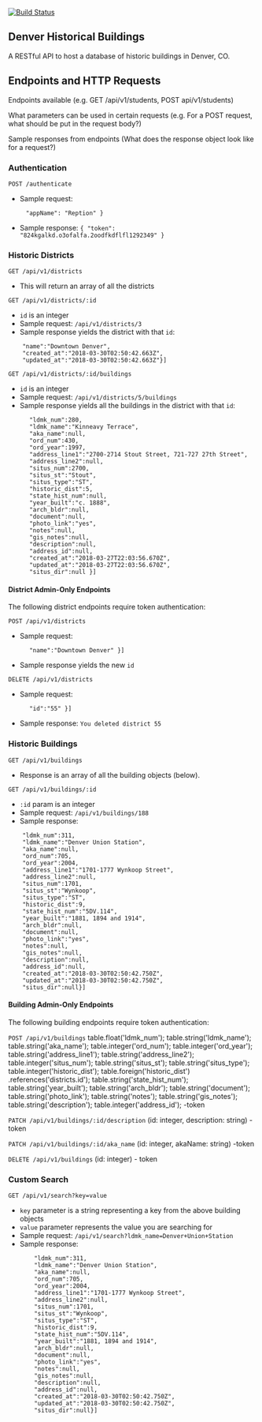 [![Build Status](https://travis-ci.org/nogully/denver-history.svg?branch=master)](https://travis-ci.org/nogully/denver-history)

## Denver Historical Buildings 

A RESTful API to host a database of historic buildings in Denver, CO.

## Endpoints and HTTP Requests

Endpoints available (e.g. GET /api/v1/students, POST api/v1/students)

What parameters can be used in certain requests (e.g. For a POST request, what should be put in the request body?)

Sample responses from endpoints (What does the response object look like for a request?)

### Authentication 

`POST /authenticate`
  - Sample request: 
  ```{ "email": "louisa.robbie@aol.com", 
       "appName": "Reption" }
  ```

  - Sample response: 
  `{ "token": "824kgalkd.o3ofalfa.2oodfkdflfl1292349" }`

### Historic Districts

`GET /api/v1/districts`
  - This will return an array of all the districts

`GET /api/v1/districts/:id`
  - `id` is an integer
  - Sample request: `/api/v1/districts/3`
  - Sample response yields the district with that `id`: 
  ```[{"id":3,
      "name":"Downtown Denver",
      "created_at":"2018-03-30T02:50:42.663Z",
      "updated_at":"2018-03-30T02:50:42.663Z"}]
  ```


`GET /api/v1/districts/:id/buildings`
  - `id` is an integer
  - Sample request: `/api/v1/districts/5/buildings`
  - Sample response yields all the buildings in the district with that `id`: 
  ```[{ "id":8,
        "ldmk_num":280,
        "ldmk_name":"Kinneavy Terrace",
        "aka_name":null,
        "ord_num":430,
        "ord_year":1997,
        "address_line1":"2700-2714 Stout Street, 721-727 27th Street",
        "address_line2":null,
        "situs_num":2700,
        "situs_st":"Stout",
        "situs_type":"ST",
        "historic_dist":5,
        "state_hist_num":null,
        "year_built":"c. 1888",
        "arch_bldr":null,
        "document":null,
        "photo_link":"yes",
        "notes":null,
        "gis_notes":null,
        "description":null,
        "address_id":null,
        "created_at":"2018-03-27T22:03:56.670Z",
        "updated_at":"2018-03-27T22:03:56.670Z",
        "situs_dir":null }]
   ```

#### District Admin-Only Endpoints 

The following district endpoints require token authentication:

`POST /api/v1/districts`
  - Sample request: 
  ```[{ "token": "343olkdal.9jglada.2oagl2k4tkla",
        "name":"Downtown Denver" }]
  ```
  - Sample response yields the new `id`
  

`DELETE /api/v1/districts`
  - Sample request: 
  ```[{ "token": "343olkdal.9jglada.2oagl2k4tkl",
        "id":"55" }]
  ```
  - Sample response: 
  `You deleted district 55`

### Historic Buildings

`GET /api/v1/buildings`
  - Response is an array of all the building objects (below).

`GET /api/v1/buildings/:id`
  - `:id` param is an integer
  - Sample request: `/api/v1/buildings/188`
  - Sample response: 
  ```[{"id":188,
      "ldmk_num":311,
      "ldmk_name":"Denver Union Station",
      "aka_name":null,
      "ord_num":705,
      "ord_year":2004,
      "address_line1":"1701-1777 Wynkoop Street",
      "address_line2":null,
      "situs_num":1701,
      "situs_st":"Wynkoop",
      "situs_type":"ST",
      "historic_dist":9,
      "state_hist_num":"5DV.114",
      "year_built":"1881, 1894 and 1914",
      "arch_bldr":null,
      "document":null,
      "photo_link":"yes",
      "notes":null,
      "gis_notes":null,
      "description":null,
      "address_id":null,
      "created_at":"2018-03-30T02:50:42.750Z",
      "updated_at":"2018-03-30T02:50:42.750Z",
      "situs_dir":null}]
   ```


#### Building Admin-Only Endpoints 

The following building endpoints require token authentication:

`POST /api/v1/buildings`
table.float('ldmk_num');
table.string('ldmk_name');
table.string('aka_name');
table.integer('ord_num');
table.integer('ord_year');
table.string('address_line1');
table.string('address_line2');
table.integer('situs_num');
table.string('situs_st');
table.string('situs_type');
table.integer('historic_dist');
table.foreign('historic_dist')
  .references('districts.id');
table.string('state_hist_num');
table.string('year_built');
table.string('arch_bldr');
table.string('document');
table.string('photo_link');
table.string('notes');
table.string('gis_notes');
table.string('description');
table.integer('address_id');
-token

`PATCH /api/v1/buildings/:id/description`
(id: integer, description: string) -token

`PATCH /api/v1/buildings/:id/aka_name`
(id: integer, akaName: string) -token

`DELETE /api/v1/buildings`
(id: integer) - token

### Custom Search

`GET /api/v1/search?key=value`
  - `key` parameter is a string representing a key from the above building objects
  - `value` parameter represents the value you are searching for
  - Sample request: `/api/v1/search?ldmk_name=Denver+Union+Station`
  - Sample response: 
    ```[{"id":188,
        "ldmk_num":311,
        "ldmk_name":"Denver Union Station",
        "aka_name":null,
        "ord_num":705,
        "ord_year":2004,
        "address_line1":"1701-1777 Wynkoop Street",
        "address_line2":null,
        "situs_num":1701,
        "situs_st":"Wynkoop",
        "situs_type":"ST",
        "historic_dist":9,
        "state_hist_num":"5DV.114",
        "year_built":"1881, 1894 and 1914",
        "arch_bldr":null,
        "document":null,
        "photo_link":"yes",
        "notes":null,
        "gis_notes":null,
        "description":null,
        "address_id":null,
        "created_at":"2018-03-30T02:50:42.750Z",
        "updated_at":"2018-03-30T02:50:42.750Z",
        "situs_dir":null}]
    ```
        
